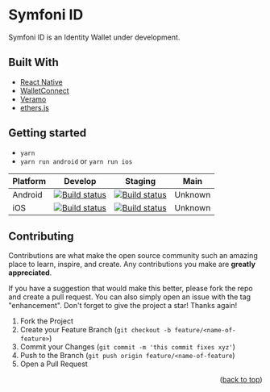 
# Symfoni ID

Symfoni ID is an Identity Wallet under development.

## Built With
- [React Native](https://github.com/facebook/react-native)
- [WalletConnect](https://github.com/walletconnect)
- [Veramo](https://github.com/uport-project/veramo)
- [ethers.js](https://github.com/ethers-io/ethers.js/)

## Getting started
* `yarn`
* `yarn run android` or `yarn run ios`

| Platform | Develop                                                                                                                                                                                              | Staging                                                                                                                                                                                            | Main    |
| -------- | ---------------------------------------------------------------------------------------------------------------------------------------------------------------------------------------------------- | -------------------------------------------------------------------------------------------------------------------------------------------------------------------------------------------------- | ------- |
| Android  | [![Build status](https://build.appcenter.ms/v0.1/apps/2fb2e2de-3e9e-4bdd-b33f-4c9961fa8942/branches/dev/badge)](https://appcenter.ms/orgs/Symfoni/apps/SymfoniID-android-develop/build/branches/dev) | [![Build status](https://build.appcenter.ms/v0.1/apps/2e9e0269-15c0-4e36-8582-84ea9cc2f7f3/branches/release/badge)](https://appcenter.ms/orgs/Symfoni/apps/SymfoniID-1/build/branches/release)     | Unknown |
| iOS      | [![Build status](https://build.appcenter.ms/v0.1/apps/8f5871d4-e3eb-4255-99b9-d6a874487996/branches/dev/badge)](https://appcenter.ms/orgs/Symfoni/apps/SymfoniID/build/branches/dev)                 | [![Build status](https://build.appcenter.ms/v0.1/apps/96a37fde-83c5-4024-a6a1-90a72be82854/branches/release/badge)](https://appcenter.ms/orgs/Symfoni/apps/SymfoniID-stage/build/branches/release) | Unknown |


<!-- CONTRIBUTING -->
## Contributing

Contributions are what make the open source community such an amazing place to learn, inspire, and create. Any contributions you make are **greatly appreciated**.

If you have a suggestion that would make this better, please fork the repo and create a pull request. You can also simply open an issue with the tag "enhancement".
Don't forget to give the project a star! Thanks again!

1. Fork the Project
2. Create your Feature Branch (`git checkout -b feature/<name-of-feature>`)
3. Commit your Changes (`git commit -m 'this commit fixes xyz'`)
4. Push to the Branch (`git push origin feature/<name-of-feature`)
5. Open a Pull Request

<p align="right">(<a href="#top">back to top</a>)</p>